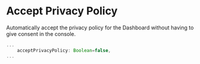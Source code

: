 # Accept Privacy Policy

Automatically accept the privacy policy for the Dashboard without having to give consent in the console.

```js
...
    acceptPrivacyPolicy: Boolean=false,
...
```
